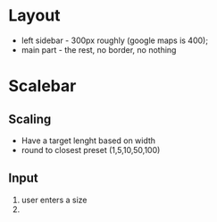 # Layout
  * left sidebar - 300px roughly (google maps is 400);
  * main part - the rest, no border, no nothing

# Scalebar
## Scaling
* Have a target lenght based on width
* round to closest preset (1,5,10,50,100)

## Input
1. user enters a size
2. 

